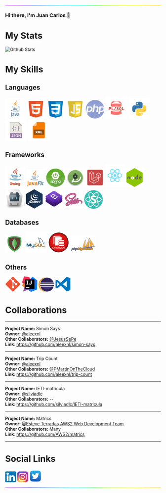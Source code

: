 <img align="left" src="https://raw.githubusercontent.com/jcsalinas20/jcsalinas20/main/images/rainbow.gif" width="1000px"/>

### Hi there, I'm Juan Carlos 👋

# My Stats

![](https://github-readme-stats.vercel.app/api?username=jcsalinas20&show_icons=true&theme=dark "Github Stats")

# My Skills

## Languages

![java](https://raw.githubusercontent.com/jcsalinas20/jcsalinas20/main/images/languages/java.png "Java")
![html](https://raw.githubusercontent.com/jcsalinas20/jcsalinas20/main/images/languages/html.png "HTML")
![css](https://raw.githubusercontent.com/jcsalinas20/jcsalinas20/main/images/languages/css.png "CSS")
![javascript](https://raw.githubusercontent.com/jcsalinas20/jcsalinas20/main/images/languages/javascript.png "Javascript")
![php](https://raw.githubusercontent.com/jcsalinas20/jcsalinas20/main/images/languages/php.png "PHP")
![plsql](https://raw.githubusercontent.com/jcsalinas20/jcsalinas20/main/images/languages/plsql.png "PL\SQL")
![python](https://raw.githubusercontent.com/jcsalinas20/jcsalinas20/main/images/languages/python.png "Python")
![json](https://raw.githubusercontent.com/jcsalinas20/jcsalinas20/main/images/languages/json.png "JSON")
![xml](https://raw.githubusercontent.com/jcsalinas20/jcsalinas20/main/images/languages/xml.png "XML")

## Frameworks

![javaswing](https://raw.githubusercontent.com/jcsalinas20/jcsalinas20/main/images/frameworks/javaswing.png "Java Swing")
![javafx](https://raw.githubusercontent.com/jcsalinas20/jcsalinas20/main/images/frameworks/javafx.png "Java FX")
![springboot](https://raw.githubusercontent.com/jcsalinas20/jcsalinas20/main/images/frameworks/springboot.png "Spring Boot")
![androidstudio](https://raw.githubusercontent.com/jcsalinas20/jcsalinas20/main/images/frameworks/androidstudio.png "Android Studio")
![laravel](https://raw.githubusercontent.com/jcsalinas20/jcsalinas20/main/images/frameworks/laravel.png "Laravel")
![react](https://raw.githubusercontent.com/jcsalinas20/jcsalinas20/main/images/frameworks/react.png "React JS")
![node](https://raw.githubusercontent.com/jcsalinas20/jcsalinas20/main/images/frameworks/nodejs.png "Node JS")
![apachecordova](https://raw.githubusercontent.com/jcsalinas20/jcsalinas20/main/images/frameworks/apachecordova.png "Apache Cordova")
![jquery](https://raw.githubusercontent.com/jcsalinas20/jcsalinas20/main/images/frameworks/jquery.png "JQuery")
![bootstrap](https://raw.githubusercontent.com/jcsalinas20/jcsalinas20/main/images/frameworks/bootstrap.png "Bootstrap")
![nodesass](https://raw.githubusercontent.com/jcsalinas20/jcsalinas20/main/images/frameworks/sass.png "Node SASS")
![semanticui](https://raw.githubusercontent.com/jcsalinas20/jcsalinas20/main/images/frameworks/semanticui.png "Semantic UI")

## Databases

![mongodb](https://raw.githubusercontent.com/jcsalinas20/jcsalinas20/main/images/databases/mongodb.png "MongoDB")
![MySQL](https://raw.githubusercontent.com/jcsalinas20/jcsalinas20/main/images/databases/mysql.png "MySQL")
![oracle](https://raw.githubusercontent.com/jcsalinas20/jcsalinas20/main/images/databases/oracle.png "Oracle SQL")
![phpmyadmin](https://raw.githubusercontent.com/jcsalinas20/jcsalinas20/main/images/databases/phpmyadmin.png "PhpMyAdmin")

## Others

![git](https://raw.githubusercontent.com/jcsalinas20/jcsalinas20/main/images/others/git.png "Git")
![intellij](https://raw.githubusercontent.com/jcsalinas20/jcsalinas20/main/images/others/intellij.png "IntelliJ IDEA")
![eclipse](https://raw.githubusercontent.com/jcsalinas20/jcsalinas20/main/images/others/eclipse.png "Eclipse")
![vscode](https://raw.githubusercontent.com/jcsalinas20/jcsalinas20/main/images/others/vscode.png "Visual Studio Code")

# Collaborations

---

__Project Name:__ Simon Says  
__Owner:__ [@aleexnl](https://github.com/aleexnl)  
__Other Collaborators:__ [@JesusSePe](https://github.com/JesusSePe)  
__Link__: https://github.com/aleexnl/simon-says

---

__Project Name:__ Trip Count  
__Owner:__ [@aleexnl](https://github.com/aleexnl)  
__Other Collaborators:__ [@PMartinOnTheCloud](https://github.com/PMartinOnTheCloud)  
__Link__: https://github.com/aleexnl/trip-count

---

__Project Name:__ IETI-matricula  
__Owner:__ [@silviadlc](https://github.com/silviadlc)  
__Other Collaborators:__  --  
__Link__: https://github.com/silviadlc/IETI-matricula

---

__Project Name:__ Matrics  
__Owner:__ [@Esteve Terradas AWS2 Web Development Team](https://github.com/AWS2)  
__Other Collaborators:__ Many  
__Link__: https://github.com/AWS2/matrics

---

# Social Links

[![linkedin](https://raw.githubusercontent.com/jcsalinas20/jcsalinas20/main/images/social/linkedin.png)](https://www.linkedin.com/in/juan-carlos-salinas-navarrete-6b04b41b0/) 
[![instagram](https://raw.githubusercontent.com/jcsalinas20/jcsalinas20/main/images/social/instagram.png)](https://www.instagram.com/zell_zdark/)
[![twitter](https://raw.githubusercontent.com/jcsalinas20/jcsalinas20/main/images/social/twiiter.png)](https://twitter.com/jcsalinas20)

<img align="left" src="https://raw.githubusercontent.com/jcsalinas20/jcsalinas20/main/images/rainbow.gif" width="1000px"/>
